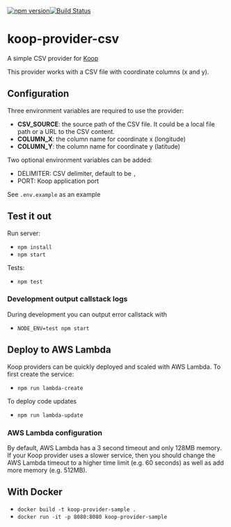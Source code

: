 [![npm version](https://badge.fury.io/js/koop-provider-csv.svg)](https://badge.fury.io/js/koop-provider-csv)[![Build Status](https://travis-ci.org/haoliangyu/koop-provider-csv.svg?branch=master)](https://travis-ci.org/haoliangyu/koop-provider-csv)

# koop-provider-csv

A simple CSV provider for [Koop](http://koopjs.github.io/)

This provider works with a CSV file with coordinate columns (x and y).

## Configuration

Three environment variables are required to use the provider:
* **CSV_SOURCE**: the source path of the CSV file. It could be a local file path or a URL to the CSV content.
* **COLUMN_X**: the column name for coordinate x (longitude)
* **COLUMN_Y**: the column name for coordinate y (latitude)

Two optional environment variables can be added:
* DELIMITER: CSV delimiter, default to be `,`
* PORT: Koop application port

See `.env.example` as an example

## Test it out
Run server:
- `npm install`
- `npm start`

Tests:
- `npm test`

### Development output callstack logs

During development you can output error callstack with

- `NODE_ENV=test npm start`

## Deploy to AWS Lambda

Koop providers can be quickly deployed and scaled with AWS Lambda. To first create the service:

- `npm run lambda-create`

To deploy code updates

- `npm run lambda-update`

### AWS Lambda configuration

By default, AWS Lambda has a 3 second timeout and only 128MB memory. If your Koop provider uses a slower service, then you should change the AWS Lambda timeout to a higher time limit (e.g. 60 seconds) as well as add more memory (e.g. 512MB).

## With Docker

- `docker build -t koop-provider-sample .`
- `docker run -it -p 8080:8080 koop-provider-sample`
